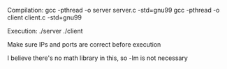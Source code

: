 Compilation: 
gcc -pthread -o server server.c -std=gnu99
gcc -pthread -o client client.c -std=gnu99

Execution:
./server
./client

Make sure IPs and ports are correct before execution

I believe there's no math library in this, so -lm is not necessary